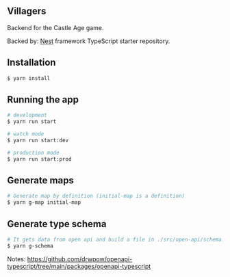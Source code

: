 ## Villagers

Backend for the Castle Age game.

Backed by: [Nest](https://github.com/nestjs/nest) framework TypeScript starter repository.

## Installation

```bash
$ yarn install
```

## Running the app

```bash
# development
$ yarn run start

# watch mode
$ yarn run start:dev

# production mode
$ yarn run start:prod
```

## Generate maps

```bash
# Generate map by definition (initial-map is a definition)
$ yarn g-map initial-map
```

## Generate type schema

```bash
# It gets data from open api and build a file in ./src/open-api/schema.ts, this can be copy and paste into castle_age
$ yarn g-schema
```

Notes:
https://github.com/drwpow/openapi-typescript/tree/main/packages/openapi-typescript
